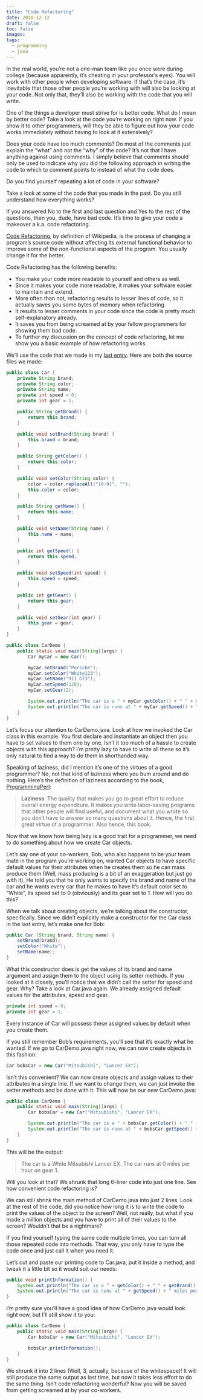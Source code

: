 ```yaml
---
title: "Code Refactoring"
date: 2010-12-12
draft: false
toc: false
images:
tags:
  - programming
  - java
---
```


In the real world, you’re not a one-man team like you once were during college (because apparently, it’s cheating in your professor’s eyes). You will work with other people when developing software. If that’s the case, it’s inevitable that those other people you’re working with will also be looking at your code. Not only that, they’ll also be working with the code that you will write.

One of the things a developer must strive for is better code. What do I mean by better code? Take a look at the code you’re working on right now. If you show it to other programmers, will they be able to figure out how your code works immediately without having to look at it extensively?

Does your code have too much comments? Do most of the comments just explain the “what” and not the “why” of the code? It’s not that I have anything against using comments. I simply believe that comments should only be used to indicate why you did the following approach in writing the code to which to comment points to instead of what the code does.

Do you find yourself repeating a lot of code in your software?

Take a look at some of the code that you made in the past. Do you still understand how everything works?

If you answered No to the first and last question and Yes to the rest of the questions, then you, dude, have bad code. It’s time to give your code a makeover a.k.a. code refactoring.

[Code Refactoring](http://en.wikipedia.org/wiki/Code_refactoring), by definition of Wikipedia, is the process of changing a program’s source code without affecting its external functional behavior to improve some of the non-functional aspects of the program. You usually change it for the better.

Code Refactoring has the following benefits:

- You make your code more readable to yourself and others as well.
- Since it makes your code more readable, it makes your software easier to maintain and extend.
- More often than not, refactoring results to lesser lines of code, so it actually saves you some bytes of memory when refactoring
- It results to lesser comments in your code since the code is pretty much self-explanatory already.
- It saves you from being screamed at by your fellow programmers for showing them bad code.
- To further my discussion on the concept of code refactoring, let me show you a basic example of how refactoring works.

We’ll use the code that we made in my [last entry](/posts/2010/12/12/access-modifiers-in-java/). Here are both the source files we made:

```java
public class Car {
	private String brand;
	private String color;
	private String name;
	private int speed = 0;
	private int gear = 1;

	public String getBrand() {
		return this.brand;
	}

	public void setBrand(String brand) {
		this.brand = brand;
	}

	public String getColor() {
		return this.color;
	}

	public void setColor(String color) {
		color = color.replaceAll("[0-9]", "");
		this.color = color;
	}

	public String getName() {
		return this.name;
	}

	public void setName(String name) {
		this.name = name;
	}

	public int getSpeed() {
		return this.speed;
	}

	public void setSpeed(int speed) {
		this.speed = speed;
	}

	public int getGear() {
		return this.gear;
	}

	public void setGear(int gear) {
		this.gear = gear;
	}
}
```

```java
public class CarDemo {
	public static void main(String[]args) {
		Car myCar = new Car();

		myCar.setBrand("Porsche");
		myCar.setColor("White123");
		myCar.setName("911 GT3");
		myCar.setSpeed(120);
		myCar.setGear(2);

		System.out.println("The car is a " + myCar.getColor() + " " + myCar.getBrand() + " " myCar.getName() + ".");
		System.out.println("The car is runs at " + myCar.getSpeed() + " miles per hour on gear " + myCar.getGear());
	}
}
```

Let’s focus our attention to CarDemo.java. Look at how we invoked the Car class in this example. You first declare and instantiate an object then you have to set values to them one by one. Isn’t it too much of a hassle to create objects with this approach? I’m pretty lazy to have to write all these so it’s only natural to find a way to do them in shorthanded way.

Speaking of laziness, did I mention it’s one of the virtues of a good programmer? No, not that kind of laziness where you bum around and do nothing. Here’s the definition of laziness according to the book, [ProgrammingPerl](http://c2.com/cgi/wiki?LazinessImpatienceHubris):

> **Laziness**: The quality that makes you go to great effort to reduce overall energy expenditure. It makes you write labor-saving programs that other people will find useful, and document what you wrote so you don’t have to answer so many questions about it. Hence, the first great virtue of a programmer. Also hence, this book.

Now that we know how being lazy is a good trait for a programmer, we need to do something about how we create Car objects.

Let’s say one of your co-workers, Bob, who also happens to be your team mate in the program you’re working on, wanted Car objects to have specific default values for their attributes when he creates them so he can mass produce them (Well, mass producing is a bit of an exaggeration but just go with it). He told you that he only wants to specify the brand and name of the car and he wants every car that he makes to have it’s default color set to “White”, its speed set to 0 (obviously) and its gear set to 1. How will you do this?

When we talk about creating objects, we’re talking about the constructor, specifically. Since we didn’t explicitly make a constructor for the Car class in the last entry, let’s make one for Bob:

```java
public Car (String brand, String name) {
	setBrand(brand);
	setColor("White");
	setName(name);
}
```

What this constructor does is get the values of its brand and name argument and assign them to the object using its setter methods. If you looked at it closely, you’ll notice that we didn’t call the setter for speed and gear. Why? Take a look at Car.java again. We already assigned default values for the attributes, speed and gear.

```java
private int speed = 0;
private int gear = 1;
```

Every instance of Car will possess these assigned values by default when you create them.

If you still remember Bob’s requirements, you’ll see that it’s exactly what he wanted. If we go to CarDemo.java right now, we can now create objects in this fashion:

```java
Car bobsCar = new Car("Mitsubishi", "Lancer EX");
```

Isn’t this convenient? We can now create objects and assign values to their attributes in a single line. If we want to change them, we can just invoke the setter methods and be done with it. This will now be our new CarDemo.java:

```java
public class CarDemo {
	public static void main(String[]args) {
		Car bobsCar = new Car("Mitsubishi", "Lancer EX");

		System.out.println("The car is a " + bobsCar.getColor() + " " + bobsCar.getBrand() + " " bobsCar.getName() + ".");
		System.out.println("The car is runs at " + bobsCar.getSpeed() + " miles per hour on gear " + bobsCar.getGear());
	}
}
```

This will be the output:

> The car is a White Mitsubishi Lancer EX.
> The car runs at 0 miles per hour on gear 1.

Will you look at that? We shrunk that long 6-liner code into just one line. See how convenient code refactoring is?

We can still shrink the main method of CarDemo.java into just 2 lines. Look at the rest of the code, did you notice how long it is to write the code to print the values of the object to the screen? Well, not really, but what if you made a million objects and you have to print all of their values to the screen? Wouldn’t that be a nightmare?

If you find yourself typing the same code multiple times, you can turn all those repeated code into methods. That way, you only have to type the code once and just call it when you need it.

Let’s cut and paste our printing code to Car.java, put it inside a method, and tweak it a little bit so it would suit our needs:

```java
public void printInformation() {
	System.out.println("The car is a " + getColor() + " " + getBrand() + " " getName() + ".");
	System.out.println("The car is runs at " + getSpeed() + " miles per hour on gear " + getGear());
}
```

I’m pretty sure you’ll have a good idea of how CarDemo.java would look right now, but I’ll still show it to you:

```java
public class CarDemo {
	public static void main(String[]args) {
		Car bobsCar = new Car("Mitsubishi", "Lancer EX");

		bobsCar.printInformation();
	}
}
```

We shrunk it into 2 lines (Well, 3, actually, because of the whitespace)! It will still produce the same output as last time, but now it takes less effort to do the same thing. Isn’t code refactoring wonderful? Now you will be saved from getting screamed at by your co-workers.
